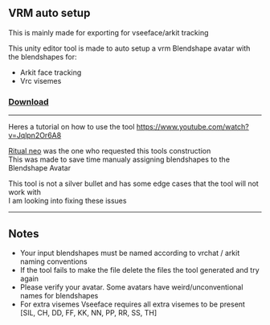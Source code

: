 ## VRM auto setup

This is mainly made for exporting for vseeface/arkit tracking

This unity editor tool is made to auto setup a vrm Blendshape avatar with the blendshapes for:

* Arkit face tracking  
* Vrc visemes  


### [Download](https://github.com/tracer755/VRC_VRM_BlendShape_Avatar_Setup/releases)
---

Heres a tutorial on how to use the tool 
https://www.youtube.com/watch?v=Jqlpn2Or6A8

[Ritual neo](https://www.youtube.com/channel/UCaHuQWPtaw8XLRMIOctBQRQ) was the one who requested this tools construction <br />This was made to save time manualy assigning blendshapes to the Blendshape Avatar <br /> 

This tool is not a silver bullet and has some edge cases that the tool will not work with <br /> I am looking into fixing these issues




---
## Notes
* Your input blendshapes must be named according to vrchat / arkit naming conventions
* If the tool fails to make the file delete the files the tool generated and try again
* Please verify your avatar. Some avatars have weird/unconventional names for blendshapes
* For extra visemes Vseeface requires all extra visemes to be present [SIL, CH, DD, FF, KK, NN, PP, RR, SS, TH]
